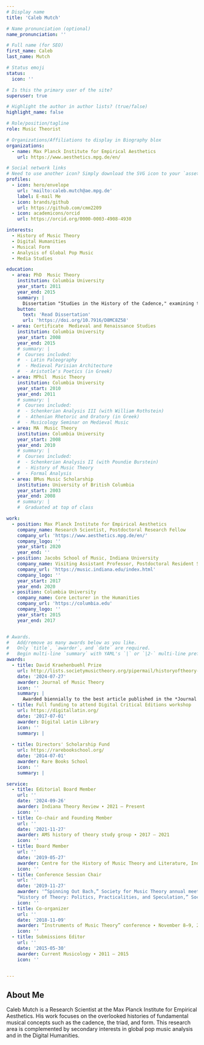 ```yaml
---
# Display name
title: 'Caleb Mutch'

# Name pronunciation (optional)
name_pronunciation: ''

# Full name (for SEO)
first_name: Caleb
last_name: Mutch

# Status emoji
status:
  icon: ''

# Is this the primary user of the site?
superuser: true

# Highlight the author in author lists? (true/false)
highlight_name: false

# Role/position/tagline
role: Music Theorist

# Organizations/Affiliations to display in Biography blox
organizations:
  - name: Max Planck Institute for Empirical Aesthetics
    url: https://www.aesthetics.mpg.de/en/

# Social network links
# Need to use another icon? Simply download the SVG icon to your `assets/media/icons/` folder.
profiles:
  - icon: hero/envelope
    url: 'mailto:caleb.mutch@ae.mpg.de'
    label: E-mail Me
  - icon: brands/github
    url: https://github.com/cmm2209
  - icon: academicons/orcid
    url: https://orcid.org/0000-0003-4908-4930

interests:
  - History of Music Theory
  - Digital Humanities
  - Musical Form
  - Analysis of Global Pop Music
  - Media Studies

education:
  - area: PhD  Music Theory
    institution: Columbia University
    year_start: 2011
    year_end: 2015
    summary: |
      Dissertation "Studies in the History of the Cadence," examining the development of that concept from antiquity through the romantic period. Dissertation sponsors: David E. Cohen and Benjamin Steege.
    button:
      text: 'Read Dissertation'
      url: 'https://doi.org/10.7916/D8MC8Z58'
  - area: Certificate  Medieval and Renaissance Studies
    institution: Columbia University
    year_start: 2008
    year_end: 2015
    # summary: |
    #  Courses included:
    #  - Latin Paleography
    #  - Medieval Parisian Architecture
    #  - Aristotle's Poetics (in Greek)  
  - area: MPhil  Music Theory
    institution: Columbia University
    year_start: 2010
    year_end: 2011
    # summary: |
    #  Courses included:
    #  - Schenkerian Analysis III (with William Rothstein)
    #  - Athenian Rhetoric and Oratory (in Greek)
    #  - Musicology Seminar on Medieval Music
  - area: MA  Music Theory
    institution: Columbia University
    year_start: 2008
    year_end: 2010
    # summary: |
    #  Courses included:
    #  - Schenkerian Analysis II (with Poundie Burstein)
    #  - History of Music Theory
    #  - Formal Analysis
  - area: BMus Music Scholarship
    institution: University of British Columbia
    year_start: 2003
    year_end: 2008
    # summary: |
    #  Graduated at top of class  

work:
  - position: Max Planck Institute for Empirical Aesthetics
    company_name: Research Scientist, Postdoctoral Research Fellow
    company_url: 'https://www.aesthetics.mpg.de/en/'
    company_logo: ''
    year_start: 2020
    year_end: ''
  - position: Jacobs School of Music, Indiana University
    company_name: Visiting Assistant Professor, Postdoctoral Resident Scholar
    company_url: 'https://music.indiana.edu/index.html'
    company_logo: ''
    year_start: 2017
    year_end: 2020  
  - position: Columbia University
    company_name: Core Lecturer in the Humanities
    company_url: 'https://columbia.edu'
    company_logo: ''
    year_start: 2015
    year_end: 2017    


# Awards.
#   Add/remove as many awards below as you like.
#   Only `title`, `awarder`, and `date` are required.
#   Begin multi-line `summary` with YAML's `|` or `|2-` multi-line prefix and indent 2 spaces below.
awards:
  - title: David Kraehenbuehl Prize
    url: http://lists.societymusictheory.org/pipermail/historyoftheory-societymusictheory.org/Week-of-Mon-20240722/000106.html
    date: '2024-07-27'
    awarder: Journal of Music Theory
    icon: ''
    summary: |
      Awarded biennially to the best article published in the *Journal of Music Theory* by a scholar in early career who is untenured at time of submission.
  - title: Full funding to attend Digital Critical Editions workshop
    url: https://digitallatin.org/
    date: '2017-07-01'
    awarder: Digital Latin Library
    icon: ''
    summary: |
      
  - title: Directors' Scholarship Fund
    url: https://rarebookschool.org/
    date: '2014-07-01'
    awarder: Rare Books School
    icon: ''
    summary: |

service:
  - title: Editorial Board Member
    url: ''
    date: '2024-09-26'
    awarder: Indiana Theory Review ∙ 2021 – Present
    icon: ''
  - title: Co-chair and Founding Member
    url: ''
    date: '2021-11-27'
    awarder: AMS history of theory study group ∙ 2017 – 2021
    icon: '' 
  - title: Board Member
    url: ''
    date: '2019-05-27'
    awarder: Centre for the History of Music Theory and Literature, Indiana University ∙ 2017 – 2019
    icon: '' 
  - title: Conference Session Chair
    url: ''
    date: '2019-11-27'
    awarder: '“Spinning Out Bach,” Society for Music Theory annual meeting ∙ 2019 
    “History of Theory: Politics, Practicalities, and Speculation,” Society for Music Theory annual meeting ∙ 2018'
    icon: ''
  - title: Co-organizer
    url: ''
    date: '2018-11-09'
    awarder: “Instruments of Music Theory” conference ∙ November 8–9, 2017
    icon: ''     
  - title: Submissions Editor
    url: ''
    date: '2015-05-30'
    awarder: Current Musicology ∙ 2011 – 2015
    icon: '' 


---
```


## About Me

Caleb Mutch is a Research Scientist at the Max Planck Institute for Empirical Aesthetics. His work focuses on the overlooked histories of fundamental musical concepts such as the cadence, the triad, and form. This research area is complemented by secondary interests in global pop music analysis and in the Digital Humanities.